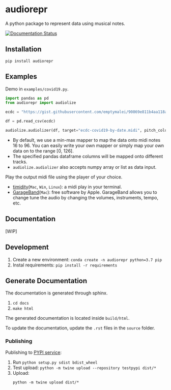 # audiorepr

A python package to represent data using musical notes.

[![Documentation Status](https://readthedocs.org/projects/audiorepr/badge/?version=latest)](https://audiorepr.readthedocs.io/en/latest/?badge=latest)


## Installation

```
pip install audiorepr
```

## Examples

Demo in `examples/covid19.py`.

```python
import pandas as pd
from audiorepr import audiolize

ecdc = "https://gist.githubusercontent.com/emptymalei/90869e811b4aa118a7d28a5944587a64/raw/1534670c8a3859ab3a6ae8e9ead6795248a3e664/ecdc%2520covid%252019%2520data"

df = pd.read_csv(ecdc)

audiolize.audiolizer(df, target="ecdc-covid19-by-date.midi", pitch_columns=["DE", "AT", "FR"])
```

- By default, we use a min-max mapper to map the data onto midi notes 16 to 96. You can easily write your own mapper or simply map your own data on to the range [0, 126].
- The specified pandas dataframe columns will be mapped onto different tracks.
- `audiolize.audiolizer` also accepts numpy array or list as data input.


Play the output midi file using the player of your choice.
- [timidity](https://github.com/feross/timidity)(`Mac`, `Win`, `Linux`): a midi play in your terminal.
- [GarageBand]()(`Mac`): free software by Apple. GarageBand allows you to change tune the audio by changing the volumes, instruments, tempo, etc.

## Documentation

[WIP]

## Development

1. Create a new environment: `conda create -n audiorepr python=3.7 pip`
2. Instal requirements: `pip install -r requirements`


## Generate Documentation

The documentation is generated through sphinx.

1. `cd docs`
2. `make html`

The generated documentation is located inside `build/html`.

To update the documentation, update the `.rst` files in the `source` folder.


### Publishing

Publishing to [PYPI service]():

1. Run `python setup.py sdist bdist_wheel`
2. Test upload: `python -m twine upload --repository testpypi dist/*`
2. Upload:
   ```
   python -m twine upload dist/*
   ```
